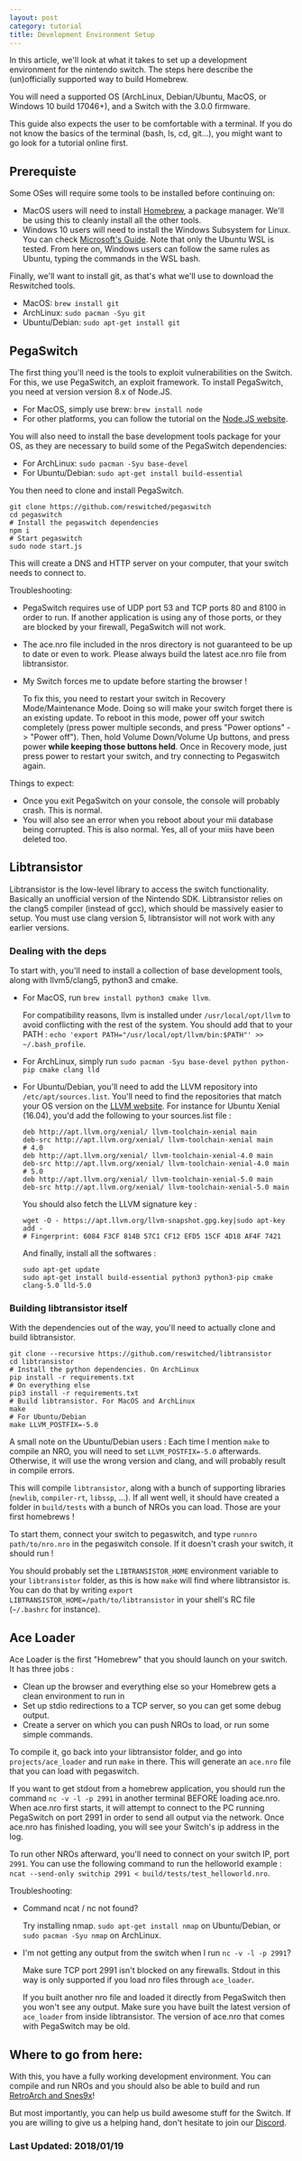 ```yaml
---
layout: post
category: tutorial
title: Development Environment Setup
---
```


In this article, we'll look at what it takes to set up a development environment
for the nintendo switch. The steps here describe the (un)officially supported
way to build Homebrew.

You will need a supported OS (ArchLinux, Debian/Ubuntu, MacOS, or Windows 10
build 17046+), and a Switch with the 3.0.0 firmware.

This guide also expects the user to be comfortable with a terminal. If you do
not know the basics of the terminal (bash, ls, cd, git...), you might want to go
look for a tutorial online first.

## Prerequiste

Some OSes will require some tools to be installed before continuing on:

- MacOS users will need to install [Homebrew](https://brew.sh/), a package
  manager. We'll be using this to cleanly install all the other tools.
- Windows 10 users will need to install the Windows Subsystem for Linux. You can
  check [Microsoft's Guide](https://docs.microsoft.com/en-us/windows/wsl/install-win10).
  Note that only the Ubuntu WSL is tested. From here on, Windows users can
  follow the same rules as Ubuntu, typing the commands in the WSL bash.

Finally, we'll want to install git, as that's what we'll use to download the
Reswitched tools.

- MacOS: `brew install git`
- ArchLinux: `sudo pacman -Syu git`
- Ubuntu/Debian: `sudo apt-get install git`

## PegaSwitch

The first thing you'll need is the tools to exploit vulnerabilities on the
Switch. For this, we use PegaSwitch, an exploit framework. To install
PegaSwitch, you need at version version 8.x of Node.JS.

- For MacOS, simply use brew: `brew install node`
- For other platforms, you can follow the tutorial on the
  [Node.JS website](https://nodejs.org/en/download/package-manager/).

You will also need to install the base development tools package for your OS,
as they are necessary to build some of the PegaSwitch dependencies:

- For ArchLinux: `sudo pacman -Syu base-devel`
- For Ubuntu/Debian: `sudo apt-get install build-essential`

You then need to clone and install PegaSwitch.

```
git clone https://github.com/reswitched/pegaswitch
cd pegaswitch
# Install the pegaswitch dependencies
npm i
# Start pegaswitch
sudo node start.js 
```

This will create a DNS and HTTP server on your computer, that your switch needs
to connect to.

Troubleshooting:
- PegaSwitch requires use of UDP port 53 and TCP ports 80 and 8100 in order to run.
If another application is using any of those ports, or they are blocked by your 
firewall, PegaSwitch will not work. 
- The ace.nro file included in the nros directory is not guaranteed to be up to date
or even to work. Please always build the latest ace.nro file from libtransistor.
- My Switch forces me to update before starting the browser !

  To fix this, you need to restart your switch in Recovery Mode/Maintenance Mode.
  Doing so will make your switch forget there is an existing update. To reboot
  in this mode, power off your switch completely (press power multiple seconds,
  and press "Power options" -> "Power off"). Then, hold Volume Down/Volume Up
  buttons, and press power **while keeping those buttons held**. Once in
  Recovery mode, just press power to restart your switch, and try connecting
  to Pegaswitch again.

Things to expect:
- Once you exit PegaSwitch on your console, the console will probably crash. This
is normal.
- You will also see an error when you reboot about your mii database being corrupted.
This is also normal. Yes, all of your miis have been deleted too.

## Libtransistor

Libtransistor is the low-level library to access the switch functionality.
Basically an unofficial version of the Nintendo SDK. Libtransistor relies on
the clang5 compiler (instead of gcc), which should be massively easier to setup.
You must use clang version 5, libtransistor will not work with any earlier versions.

### Dealing with the deps

To start with, you'll need to install a collection of base development tools,
along with llvm5/clang5, python3 and cmake.

- For MacOS, run `brew install python3 cmake llvm`.

  For compatibility reasons, llvm is installed under `/usr/local/opt/llvm` to
  avoid conflicting with the rest of the system. You should add that to your PATH :
  `echo 'export PATH="/usr/local/opt/llvm/bin:$PATH"' >> ~/.bash_profile`.

- For ArchLinux, simply run `sudo pacman -Syu base-devel python python-pip cmake clang lld`

- For Ubuntu/Debian, you'll need to add the LLVM repository into
  `/etc/apt/sources.list`. You'll need to find the repositories that match your
  OS version on the [LLVM website](https://apt.llvm.org/). For instance for
  Ubuntu Xenial (16.04), you'd add the following to your sources.list file :

  ```
  deb http://apt.llvm.org/xenial/ llvm-toolchain-xenial main
  deb-src http://apt.llvm.org/xenial/ llvm-toolchain-xenial main
  # 4.0
  deb http://apt.llvm.org/xenial/ llvm-toolchain-xenial-4.0 main
  deb-src http://apt.llvm.org/xenial/ llvm-toolchain-xenial-4.0 main
  # 5.0
  deb http://apt.llvm.org/xenial/ llvm-toolchain-xenial-5.0 main
  deb-src http://apt.llvm.org/xenial/ llvm-toolchain-xenial-5.0 main
  ```

  You should also fetch the LLVM signature key :

  ```
  wget -O - https://apt.llvm.org/llvm-snapshot.gpg.key|sudo apt-key add -
  # Fingerprint: 6084 F3CF 814B 57C1 CF12 EFD5 15CF 4D18 AF4F 7421
  ```

  And finally, install all the softwares :

  ```
  sudo apt-get update
  sudo apt-get install build-essential python3 python3-pip cmake clang-5.0 lld-5.0
  ```

### Building libtransistor itself

With the dependencies out of the way, you'll need to actually clone and build
libtransistor.

```
git clone --recursive https://github.com/reswitched/libtransistor
cd libtransistor
# Install the python dependencies. On ArchLinux
pip install -r requirements.txt
# On everything else
pip3 install -r requirements.txt
# Build libtransistor. For MacOS and ArchLinux
make
# For Ubuntu/Debian
make LLVM_POSTFIX=-5.0
```

A small note on the Ubuntu/Debian users : Each time I mention `make` to compile
an NRO, you will need to set `LLVM_POSTFIX=-5.0` afterwards. Otherwise, it will
use the wrong version and clang, and will probably result in compile errors.

This will compile `libtransistor`, along with a bunch of supporting libraries
(`newlib`, `compiler-rt`, `libssp`, ...). If all went well, it should have
created a folder in `build/tests` with a bunch of NROs you can load. Those are
your first homebrews !

To start them, connect your switch to pegaswitch, and type
`runnro path/to/nro.nro` in the pegaswitch console. If it doesn't crash your
switch, it should run !

You should probably set the `LIBTRANSISTOR_HOME` environment variable to your
`libtransistor` folder, as this is how `make` will find where libtransistor is.
You can do that by writing `export LIBTRANSISTOR_HOME=/path/to/libtransistor` in
your shell's RC file (`~/.bashrc` for instance).

## Ace Loader

Ace Loader is the first "Homebrew" that you should launch on your switch. It
has three jobs : 

- Clean up the browser and everything else so your Homebrew gets a clean
environment to run in
- Set up stdio redirections to a TCP server, so you can get some debug output.
- Create a server on which you can push NROs to load, or run some simple
commands.

To compile it, go back into your libtransistor folder, and go into
`projects/ace_loader` and run `make` in there. This will generate an
`ace.nro` file that you can load with pegaswitch.

If you want to get stdout from a homebrew application, you should run the command
`nc -v -l -p 2991` in another terminal BEFORE loading ace.nro. When ace.nro first
starts, it will attempt to connect to the PC running PegaSwitch on port 2991 in 
order to send all output via the network. Once ace.nro has finished loading, you
will see your Switch's ip address in the log.

To run other NROs afterward, you'll need to connect on your switch IP, port
`2991`. You can use the following command to run the helloworld example :
`ncat --send-only switchip 2991 < build/tests/test_helloworld.nro`.

Troubleshooting:

- Command ncat / nc not found?

  Try installing nmap. 
  `sudo apt-get install nmap` on Ubuntu/Debian, or
  `sudo pacman -Syu nmap` on ArchLinux.

- I'm not getting any output from the switch when I run `nc -v -l -p 2991`?

  Make sure TCP port 2991 isn't blocked on any firewalls.
  Stdout in this way is only supported if you load nro files through `ace_loader`.

  If you built another nro file and loaded it directly from PegaSwitch then you
  won't see any output. Make sure you have built the latest version of
  `ace_loader` from inside libtransistor. The version of ace.nro that comes with
  PegaSwitch may be old.

## Where to go from here:

With this, you have a fully working development environment. You can compile and
run NROs and you should also be able to build and run 
[RetroArch and Snes9x](https://reswitchedweekly.github.io/Building-RetroArch/)!

But most importantly, you can help us build awesome stuff for the Switch. If you
are willing to give us a helping hand, don't hesitate to join our
[Discord](https://discordapp.com/invite/DThbZ7z).

### Last Updated: 2018/01/19
